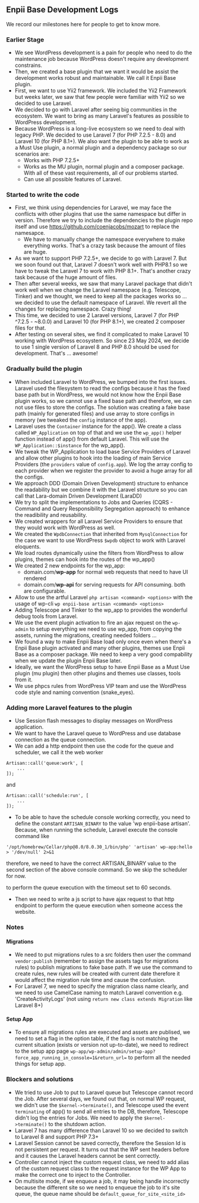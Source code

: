 ## Enpii Base Development Logs
We record our milestones here for people to get to know more.

### Earlier Stage
- We see WordPress development is a pain for people who need to do the maintenance job because WordPress doesn't require any development constrains.
- Then, we created a base plugin that we want it would be assist the development works robust and maintainable. We call it Enpii Base plugin.
- First, we want to use Yii2 framework. We included the Yii2 Framework but weeks later, we saw that few people were familiar with Yii2 so we decided to use Laravel.
- We decided to go with Laravel after seeing big communities in the ecosystem. We want to bring as many Laravel's features as possible to WordPress development.
- Because WordPress is a long-live ecosystem so we need to deal with legacy PHP. We decided to use Laravel 7 (for PHP 7.2.5 - 8.0) and Laravel 10 (for PHP 8.1+). We also want the plugin to be able to work as a Must Use plugin, a normal plugin and a dependency package so our scenarios are:
  - Works with PHP 7.2.5+
  - Works as the MU plugin, normal plugin and a composer package.
With all of these vast requirements, all of our problems started.
  - Can use all possible features of Laravel.

### Started to write the code
- First, we think using dependencies for Laravel, we may face the conflicts with other plugins that use the same namespace but differ in version. Therefore we try to include the dependencies to the plugin repo itself and use https://github.com/coenjacobs/mozart to replace the namesapce.
  - We have to manually change the namespace everywhere to make everything works. That's a crazy task because the amount of files are huge.
- As we want to support PHP 7.2.5+, we decide to go with Laravel 7. But we soon found out that, Laravel 7 doesn't work well with PHP8.1 so we have to tweak the Laravel 7 to work with PHP 8.1+. That's another crazy task because of the huge amount of files.
- Then after several weeks, we saw that many Laravel package that didn't work well when we change the Laravel namespace (e.g. Telescope, Tinker) and we thought, we need to keep all the packages works so ... we decided to use the default namespace of Laravel. We revert all the changes for replacing namespace. Crazy thing!
- This time, we decided to use 2 Laravel versions, Laravel 7 (for PHP ^7.2.5 - ~8.0.0) and Laravel 10 (for PHP 8.1+), we created 2 composer files for that.
- After testing on several sites, we find it complicated to make Laravel 10 working with WordPress ecosystem. So since 23 May 2024, we decide to use 1 single version of Laravel 8 and PHP 8.0 should be used for development. That's ... awesome!

### Gradually build the plugin
- When included Laravel to WordPress, we bumped into the first issues. Laravel used the filesystem to read the configs because it has the fixed base path but in WordPress, we would not know how the Enpii Base plugin works, so we cannot use a fixed base path and therefore, we can not use files to store the configs. The solution was creating a fake base path (mainly for generated files) and use array to store configs in memory (we tweaked the `config` instance of the app).
- Laravel uses the `Container` instance for the app(). We create a class called `WP_Application` on top of that and we use the `wp_app()` helper function instead of app() from default Laravel. This will use the `WP_Application::$instance` for the wp_app().
- We tweak the WP_Application to load base Service Providers of Laravel and allow other plugins to hook into the loading of main Service Providers (the `providers` value of `config.app`). We log the array config to each provider when we register the provider to avoid a huge array for all the configs.
- We approach DDD (Domain Driven Development) structure to enhance the readability but we combine it with the Laravel structure so you can call that Lara-domain Driven Development (LaraDD)
- We try to split the implementations to Jobs and Queries (CQRS - Command and Query Responsibility Segregation approach) to enhance the readibility and reusability.
- We created wrappers for all Laravel Service Providers to ensure that they would work with WordPress as well.
- We created the `WpdbConnection` that inherited from `MysqlConnection` for the case we want to use WordPress `$wpdb` object to work with Laravel eloquents.
- We load routes dynamically usine the filters from WordPress to allow plugins, themes can hook into the routes of the wp_app()
- We created 2 new endpoints for the wp_app:
  - domain.com/**wp-app** for normal web requests that need to have UI rendered
  - domain.com/**wp-api** for serving requests for API consuming.
both are configurable.
- Allow to use the artful Laravel `php artisan <command> <options>` with the usage of wp-cli `wp enpii-base artisan <command> <options>`
- Adding Telescope and Tinker to the wp_app to provides the wonderful debug tools from Laravel.
- We use the event plugin activation to fire an ajax request on the `wp-admin` to setup everything we need to use wp_app, from copying the assets, running the migrations, creating needed folders ...
- We found a way to make Enpii Base load only once even when there's a Enpii Base plugin activated and many other plugins, themes use Enpii Base as a composer package. We need to keep a very good compability when we update the plugin Enpii Base later.
- Ideally, we want the WordPress setup to have Enpii Base as a Must Use plugin (mu plugin) then other plugins and themes use classes, tools from it.
- We use phpcs rules from WordPress VIP team and use the WordPress code style and naming convention (snake_eyes).

### Adding more Laravel features to the plugin
- Use Session flash messages to display messages on WordPress application.
- We want to have the Laravel queue to WordPress and use database connection as the queue connection.
- We can add a http endpoint then use the code for the queue and scheduler, we call it the web worker
```
Artisan::call('queue:work', [
	...
]);
```
and
```
Artisan::call('schedule:run', [
	...
]);
```
- To be able to have the schedule console working correctly, you need to define the constant `ARTISAN_BINARY` to the value 'wp enpii-base artisan'. Because, when running the schedule, Laravel execute the console command like
```
'/opt/homebrew/Cellar/php@8.0/8.0.30_1/bin/php' 'artisan' wp-app:hello > '/dev/null' 2>&1
```
therefore, we need to have the correct ARTISAN_BINARY value to the second section of the above console command. So we skip the scheduler for now.


to perform the queue execution with the timeout set to 60 seconds.
- Then we need to write a js script to have ajax request to that http endpoint to perform the queue execution when someone access the website.

### Notes
#### Migrations
- We need to put migrations rules to a src folders then user the command `vendor:publish` (remember to assign the assets tags for migrations rules) to publish migrations to fake base path. If we use the command to create rules, new rules will be created with current date therefore it would affect the migration rule time and cause the confusion.
- For Laravel 7, we need to specify the migration class name clearly, and we need to use CamelCase naming to match Laravel convention e.g. 'CreateActivityLogs' (not using `return new class extends Migration` like Laravel 8+)

#### Setup App
- To ensure all migrations rules are executed and assets are publised, we need to set a flag in the option table, if the flag is not matching the current situation (exists or version not up-to-date), we need to redirect to the setup app page `wp-app/wp-admin/admin/setup-app?force_app_running_in_console=1&return_url=` to perform all the needed things for setup app.

### Blockers and solutions
- We tried to use Job to put to Laravel queue but Telescope cannot record the Job. After several days, we found out that, on normal WP request, we didn't use the `$kernel->terminate()`, and Telescope used the event `terminating` of app() to send all entries to the DB, therefore, Telescope didn't log the entries for Jobs. We need to apply the `$kernel->terminate()` to the shutdown action.
- Laravel 7 has many difference than Laravel 10 so we decided to switch to Laravel 8 and support PHP 7.3+
- Laravel Session cannot be saved correctly, therefore the Session Id is not persistent per request. It turns out that the WP sent headers before and it causes the Laravel headers cannot be sent correctly.
- Controller cannot inject the custom request class, we need to add alias of the custom request class to the request instance for the WP App to make the correct one to inject to the Controller.
- On multisite mode, if we enqueue a job, it may being handle incorrectly because the different site so we need to enqueue the job to it's site queue, the queue name should be `default_queue_for_site_<site_id>`
